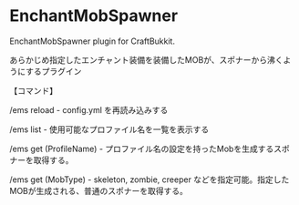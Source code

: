 EnchantMobSpawner
=================

EnchantMobSpawner plugin for CraftBukkit.

あらかじめ指定したエンチャント装備を装備したMOBが、スポナーから沸くようにするプラグイン

【コマンド】

/ems reload - config.yml を再読み込みする

/ems list - 使用可能なプロファイル名を一覧を表示する

/ems get (ProfileName) - プロファイル名の設定を持ったMobを生成するスポナーを取得する。

/ems get (MobType) - skeleton, zombie, creeper などを指定可能。指定したMOBが生成される、普通のスポナーを取得する。
